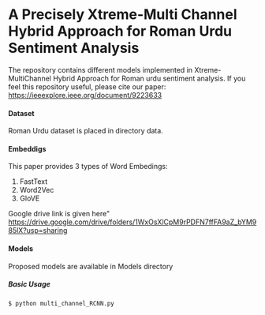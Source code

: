 # A Precisely Xtreme-Multi Channel Hybrid Approach for Roman Urdu Sentiment Analysis

The repository contains different models implemented in Xtreme-MultiChannel Hybrid Approach for Roman urdu sentiment analysis. If you feel this repository useful, please cite our paper: https://ieeexplore.ieee.org/document/9223633 

#### Dataset
Roman Urdu dataset is placed in directory data. 
#### Embeddigs
This paper provides 3 types of Word Embedings: 
1. FastText
2. Word2Vec
3. GloVE

Google drive link is given here" https://drive.google.com/drive/folders/1WxOsXlCpM9rPDFN7ffFA9aZ_bYM985lX?usp=sharing 

#### Models
Proposed models are available in Models directory 
##### Basic Usage
```
$ python multi_channel_RCNN.py
```
